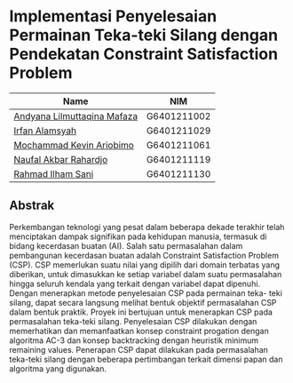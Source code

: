 # Implementasi Penyelesaian Permainan Teka-teki Silang dengan Pendekatan Constraint Satisfaction Problem 
|Name|NIM|
|--|--|
|[Andyana Lilmuttaqina Mafaza](https://github.com/andyanamafaza)|G6401211002 |
|[Irfan Alamsyah](https://github.com/irfanalmsyah)|G6401211029|
|[Mochammad Kevin Ariobimo](https://github.com/mochammadkevin)|G6401211061|
|[Naufal Akbar Rahardjo](https://github.com/rahardjorahardjo)|G6401211119|
|[Rahmad Ilham Sani](https://github.com/aamilham)|G6401211130|

## Abstrak
Perkembangan teknologi yang pesat dalam beberapa dekade terakhir telah menciptakan dampak signifikan pada kehidupan manusia, termasuk di bidang kecerdasan buatan (AI). Salah satu permasalahan dalam pembangunan kecerdasan buatan adalah Constraint Satisfaction Problem (CSP). CSP memerlukan suatu nilai yang dipilih dari domain terbatas yang diberikan, untuk dimasukkan ke setiap variabel dalam suatu permasalahan hingga seluruh kendala yang terkait dengan variabel dapat dipenuhi. Dengan menerapkan metode penyelesaian CSP pada permainan teka- teki silang, dapat secara langsung melihat bentuk objektif permasalahan CSP dalam bentuk praktik. Proyek ini bertujuan untuk menerapkan CSP pada permasalahan teka-teki silang. Penyelesaian CSP dilakukan dengan memerhatikan dan memanfaatkan konsep constraint progation dengan algoritma AC-3 dan konsep backtracking dengan heuristik minimum remaining values. Penerapan CSP dapat dilakukan pada permasalahan teka-teki silang dengan beberapa pertimbangan terkait dimensi papan dan algoritma yang digunakan.
